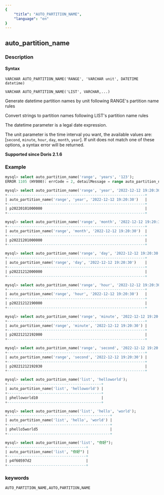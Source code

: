 ```yaml
---
{
    "title": "AUTO_PARTITION_NAME",
    "language": "en"
}
---
```


<!-- 
Licensed to the Apache Software Foundation (ASF) under one
or more contributor license agreements.  See the NOTICE file
distributed with this work for additional information
regarding copyright ownership.  The ASF licenses this file
to you under the Apache License, Version 2.0 (the
"License"); you may not use this file except in compliance
with the License.  You may obtain a copy of the License at

  http://www.apache.org/licenses/LICENSE-2.0

Unless required by applicable law or agreed to in writing,
software distributed under the License is distributed on an
"AS IS" BASIS, WITHOUT WARRANTIES OR CONDITIONS OF ANY
KIND, either express or implied.  See the License for the
specific language governing permissions and limitations
under the License.
-->

## auto_partition_name
### Description
#### Syntax

`VARCHAR AUTO_PARTITION_NAME('RANGE', 'VARCHAR unit', DATETIME datetime)`

`VARCHAR AUTO_PARTITION_NAME('LIST', VARCHAR,...)`

Generate datetime partition names by unit following RANGE's partition name rules

Convert strings to partition names following LIST's partition name rules

The datetime parameter is a legal date expression.

The unit parameter is the time interval you want, the available values are: [`second`, `minute`, `hour`, `day`, `month`, `year`].
If unit does not match one of these options, a syntax error will be returned. 

**Supported since Doris 2.1.6**

### Example

```sql
mysql> select auto_partition_name('range', 'years', '123');
ERROR 1105 (HY000): errCode = 2, detailMessage = range auto_partition_name must accept year|month|day|hour|minute|second for 2nd argument

mysql> select auto_partition_name('range', 'year', '2022-12-12 19:20:30');
+---------------------------------------------------------------+
| auto_partition_name('range', 'year', '2022-12-12 19:20:30')   |
+---------------------------------------------------------------+
| p20220101000000                                               |
+---------------------------------------------------------------+

mysql> select auto_partition_name('range', 'month', '2022-12-12 19:20:30');
+---------------------------------------------------------------+
| auto_partition_name('range', 'month', '2022-12-12 19:20:30')  |
+---------------------------------------------------------------+
| p20221201000000                                               |
+---------------------------------------------------------------+

mysql> select auto_partition_name('range', 'day', '2022-12-12 19:20:30');
+---------------------------------------------------------------+
| auto_partition_name('range', 'day', '2022-12-12 19:20:30')    |
+---------------------------------------------------------------+
| p20221212000000                                               |
+---------------------------------------------------------------+

mysql> select auto_partition_name('range', 'hour', '2022-12-12 19:20:30');
+---------------------------------------------------------------+
| auto_partition_name('range', 'hour', '2022-12-12 19:20:30')   |
+---------------------------------------------------------------+
| p20221212190000                                               |
+---------------------------------------------------------------+

mysql> select auto_partition_name('range', 'minute', '2022-12-12 19:20:30');
+---------------------------------------------------------------+
| auto_partition_name('range', 'minute', '2022-12-12 19:20:30') |
+---------------------------------------------------------------+
| p20221212192000                                               |
+---------------------------------------------------------------+

mysql> select auto_partition_name('range', 'second', '2022-12-12 19:20:30');
+---------------------------------------------------------------+
| auto_partition_name('range', 'second', '2022-12-12 19:20:30') |
+---------------------------------------------------------------+
| p20221212192030                                               |
+---------------------------------------------------------------+

mysql> select auto_partition_name('list', 'helloworld');
+-------------------------------------------+
| auto_partition_name('list', 'helloworld') |
+-------------------------------------------+
| phelloworld10                             |
+-------------------------------------------+

mysql> select auto_partition_name('list', 'hello', 'world');
+-----------------------------------------------+
| auto_partition_name('list', 'hello', 'world') |
+-----------------------------------------------+
| phello5world5                                 |
+-----------------------------------------------+

mysql> select auto_partition_name('list', "你好");
+------------------------------------+
| auto_partition_name('list', "你好") |
+------------------------------------+
| p4f60597d2                         |
+------------------------------------+
```

### keywords

    AUTO_PARTITION_NAME,AUTO,PARTITION,NAME
